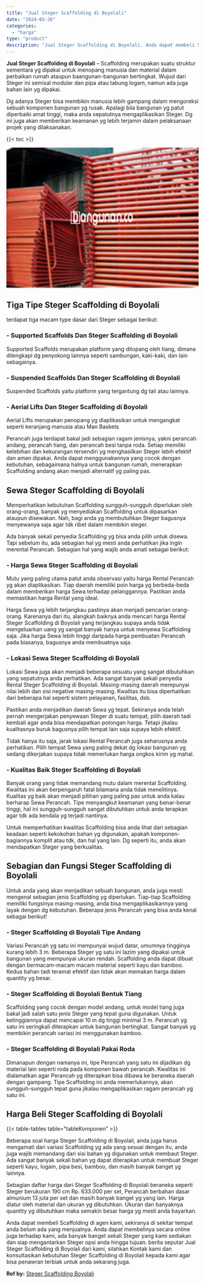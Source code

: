 ```yaml
---
title: "Jual Steger Scaffolding di Boyolali"
date: "2024-03-26"
categories: 
  - "harga"
type: "product"
description: "Jual Steger Scaffolding di Boyolali. Anda dapat membeli Scaffolding di agen kami, sekiranya di sekitar tempat anda belum ada yang menjualnya. Anda dapat memb..."
---
```


**Jual Steger Scaffolding di Boyolali** – Scaffolding merupakan suatu struktur sementara yg dipakai untuk menopang manusia dan material dalam perbaikan rumah ataupun baangunan-bangunan bertingkat. Wujud dari Steger ini semisal modular dan pipa atau tabung logam, namun ada juga bahan lain yg dipakai.

Dg adanya Steger bisa membikin manusia lebih gampang dalam mengoreksi sebuah komponen bangunan yg rusak. Apalagi bila bangunan yg patut diperbaiki amat tinggi, maka anda sepatutnya mengaplikasikan Steger. Dg ini juga akan memberikan keamanan yg lebih terjamin dalam pelaksanaan projek yang dilaksanakan.

{{< toc >}}

![Jual Steger Scaffolding di Boyolali](/images/sewa-scaffolding-steger-16.png)

## Tiga Tipe Steger Scaffolding di Boyolali

terdapat tiga macam type dasar dari Steger sebagai berikut:

### \- Supported Scaffolds Dan Steger Scaffolding di Boyolali

Supported Scaffolds merupakan platform yang ditopang oleh tiang, dimana dilengkapi dg penyokong lainnya seperti sambungan, kaki-kaki, dan lain sebagainya.

### \- Suspended Scaffolds Dan Steger Scaffolding di Boyolali

Suspended Scaffolds yaitu platform yang tergantung dg tali atau lainnya.

### \- Aerial Lifts Dan Steger Scaffolding di Boyolali

Aerial Lifts merupakan penopang yg diaplikasikan untuk mengangkat seperti keranjang manusia atau Man Baskets

Perancah juga terdapat bakal jadi sebagian ragam jenisnya, yakni perancah andang, perancah tiang, dan perancah besi tanpa roda. Setiap memiliki kelebihan dan kekurangan tersendiri yg menghasilkan Steger lebih efektif dan aman dipakai. Anda dapat menggunakannya yang cocok dengan kebutuhan, sebagaimana halnya untuk bangunan rumah, menerapkan Scaffolding andang akan menjadi alternatif yg paling pas.

## Sewa Steger Scaffolding di Boyolali

Memperhatikan kebutuhan Scaffolding sungguh-sungguh diperlukan oleh orang-orang, banyak yg menyediakan Scaffolding untuk dipasarkan ataupun disewakan. Nah, bagi anda yg membutuhkan Steger bagusnya menyewanya saja agar tdk ribet dalam membikin steger.

Ada banyak sekali penyedia Scaffolding yg bisa anda pilih untuk disewa. Tapi sebelum itu, ada sebagian hal yg mesti anda perhatikan jika ingin merental Perancah. Sebagian hal yang wajib anda amati sebagai berikut:

### \- Harga Sewa Steger Scaffolding di Boyolali

Mutu yang paling utama patut anda observasi yaitu harga Rental Perancah yg akan diaplikasikan. Tiap daerah memiliki poin harga yg berbeda-beda dalam memberikan harga Sewa terhadap pelanggannya. Pastikan anda memastikan harga Rental yang ideal.

Harga Sewa yg lebih terjangkau pastinya akan menjadi pencarian orang-orang. Karenanya dari itu, alangkah baiknya anda mencari harga Rental Steger Scaffolding di Boyolali yang terjangkau supaya anda tidak mengeluarkan uang yg sangat banyak hanya untuk menyewa Scaffolding saja. Jika harga Sewa lebih tinggi daripada harga pembuatan Perancah pada biasanya, bagusnya anda membuatnya saja.

### \- Lokasi Sewa Steger Scaffolding di Boyolali

Lokasi Sewa juga akan menjadi beberapa sesuatu yang sangat dibutuhkan yang sepatutnya anda perhatikan. Ada sangat banyak sekali penyedia Rental Steger Scaffolding di Boyolali. Masing-masing daerah mempunyai nilai lebih dan sisi negative masing-masing. Kwalitas itu bisa diperhatikan dari beberapa hal seperti sistem pelayanan, fasilitas, dsb.

Pastikan anda menjadikan daerah Sewa yg tepat. Sekiranya anda telah pernah mengerjakan penyewaan Steger di suatu tempat, pilih daerah tadi kembali agar anda bisa mendapatkan potongan harga. Tetapi jikalau kualitasnya buruk bagusnya pilih tempat lain saja supaya lebih efektif.

Tidak hanya itu saja, jarak lokasi Rental Perancah juga seharusnya anda perhatikan. Pilih tempat Sewa yang paling dekat dg lokasi bangunan yg sedang dikerjakan supaya tidak memerlukan harga ongkos kirim yg mahal.

### \- Kualitas Baik Steger Scaffolding di Boyolali

Banyak orang yang tidak memandang mutu dalam merental Scaffolding. Kwalitas ini akan berpengaruh fatal bilamana anda tidak menelitinya. Kualitas yg baik akan menjadi pilihan yang paling pas untuk anda kalau berharap Sewa Perancah. Tipe menyangkut keamanan yang benar-benar tinggi, hal ini sungguh-sungguh sangat dibutuhkan untuk anda terapkan agar tdk ada kendala yg terjadi nantinya.

Untuk memperhatikan kwalitas Scaffolding bisa anda lihat dari sebagian keadaan seperti kekokohan bahan yg digunakan, apakah komponen-bagiannya komplit atau tdk, dan hal yang lain. Dg seperti itu, anda akan mendapatkan Steger yang berkualitas.

## Sebagian dan Fungsi Steger Scaffolding di Boyolali

Untuk anda yang akan menjadikan sebuah bangunan, anda juga mesti mengenal sebagian jenis Scaffolding yg diperlukan. Tiap-tiap Scaffolding memiliki fungsinya masing-masing, anda bisa mengaplikasikannya yang layak dengan dg kebutuhan. Beberapa jenis Perancah yang bisa anda kenal sebagai berikut!

### \- Steger Scaffolding di Boyolali Tipe Andang

Variasi Perancah yg satu ini mempunyai wujud datar, umumnya tingginya kurang lebih 3 m. Beberapa Steger yg satu ini lazim yang dipakai untuk bangunan yang mempunyai ukuran rendah. Scaffolding anda dapat dibuat dengan bermacam-macam macam material seperti kayu dan bamboo. Kedua bahan tadi teramat efektif dan tidak akan memakan harga dalam quantity yg besar.

### \- Steger Scaffolding di Boyolali Bentuk Tiang

Scaffolding yang cocok dengan model andang, untuk model tiang juga bakal jadi salah satu jenis Steger yang tepat guna digunakan. Untuk ketinggiannya dapat mencapai 10 m dg tinggi minimal 3 m. Perancah yg satu ini seringkali diterapkan untuk bangunan bertingkat. Sangat banyak yg membikin perancah variasi ini menggunakan bamboo.

### \- Steger Scaffolding di Boyolali Pakai Roda

Dimanapun dengan namanya ini, tipe Perancah yang satu ini dijadikan dg material lain seperti roda pada komponen bawah perancah. Kwalitas ini dialamatkan agar Perancah yg diterapkan bisa dibawa ke beraneka daerah dengan gampang. Tipe Scaffolding ini anda memerlukannya, akan sungguh-sungguh tepat guna jikalau mengaplikasikan ragam perancah yg satu ini.

## Harga Beli Steger Scaffolding di Boyolali

{{< table-tables table="tableKomponen" >}}

Beberapa soal harga Steger Scaffolding di Boyolali, anda juga harus mengamati dari variasi Scaffolding yg ada yang sesuai dengan itu, anda juga wajib memandang dari sisi bahan yg digunakan untuk membaut Steger. Ada sangat banyak sekali bahan yg dapat diterapkan untuk membuat Steger seperti kayu, logam, pipa besi, bamboo, dan masih banyak banget yg lainnya.

Sebagian daftar harga dari Steger Scaffolding di Boyolali beraneka seperti Steger berukuran 190 cm Rp. 633.000 per set, Perancah berbahan dasar almunium 13 juta per set dan masih banyak banget yg yang lain. Harga diatur oleh material dan ukuran yg dibutuhkan. Ukuran dan banyaknya quantity yg dibutuhkan maka semakin besar harga yg mesti anda bayarkan.

Anda dapat membeli Scaffolding di agen kami, sekiranya di sekitar tempat anda belum ada yang menjualnya. Anda dapat membelinya secara online juga terhadap kami, ada banyak banget sekali Steger yang kami sediakan dan siap mengantarkan Steger opsi anda hingga tujuan. berita seputar Jual Steger Scaffolding di Boyolali dari kami, silahkan Kontak kami dan konsultasikan kebutuhan Steger Scaffolding di Boyolali kepada kami agar bisa penawran terbiak untuk anda sekarang juga.

**Ref by:** [Steger Scaffolding Boyolali](https://id.wikipedia.org/wiki/Steger)
